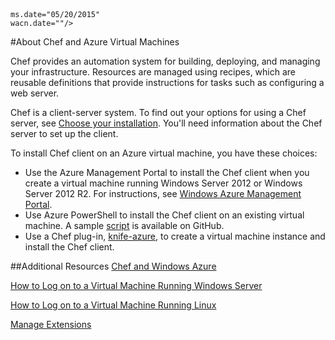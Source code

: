 <properties title="About Chef and Azure Virtual Machines" pageTitle="About Chef and Azure Virtual Machines" description="Describes installing and configuring Chef on a VM in Azure" metaKeywords="" services="virtual machines" solutions="" documentationCenter="" authors="kathydav" manager="timlt" videoId="" scriptId="" />
<tags 
	ms.service="virtual-machines" 
	
	ms.date="05/20/2015" 
	wacn.date=""/>

#About Chef and Azure Virtual Machines

Chef provides an automation system for building, deploying, and managing your infrastructure. Resources are managed using recipes, which are reusable definitions that provide instructions for tasks such as configuring a web server.   

Chef is a client-server system. To find out your options for using a Chef server, see [Choose your installation](http://www.getchef.com/chef/choose-your-version/). You'll need information about the Chef server to set up the client. 

To install Chef client on an Azure virtual machine, you have these choices:

- Use the Azure Management Portal to install the Chef client when you create a virtual machine running Windows Server 2012 or Windows Server 2012 R2. For instructions, see [Windows Azure Management Portal](https://docs.chef.io/azure_portal.html).
- Use Azure PowerShell to install the Chef client on an existing virtual machine. A sample [script](https://gist.github.com/kaustubh-d/cea1aa75baebd3615609) is available on GitHub.
- Use a Chef plug-in, [knife-azure](http://docs.getchef.com/plugin_knife_azure.html), to create a virtual machine instance and install the Chef client.   


##Additional Resources
[Chef and Windows Azure]

[How to Log on to a Virtual Machine Running Windows Server]

[How to Log on to a Virtual Machine Running Linux]

[Manage Extensions]

<!--Link references-->
[Chef and Windows Azure]: http://www.getchef.com/solutions/azure/
[How to Log on to a Virtual Machine Running Windows Server]: /documentation/articles/virtual-machines-log-on-windows-server/
[How to Log on to a Virtual Machine Running Linux]: /documentation/articles/virtual-machines-linux-how-to-log-on
[Manage Extensions]: https://msdn.microsoft.com/zh-cn/library/dn606311.aspx


